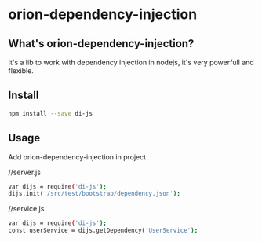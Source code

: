 # orion-dependency-injection

## What's orion-dependency-injection?

It's a lib to work with dependency injection in nodejs, it's very powerfull and flexible.

## Install

```sh
npm install --save di-js

```
## Usage

Add orion-dependency-injection in project

//server.js
```sh
var dijs = require('di-js');
dijs.init('/src/test/bootstrap/dependency.json');
```

//service.js
```sh
var dijs = require('di-js');
const userService = dijs.getDependency('UserService');
```
